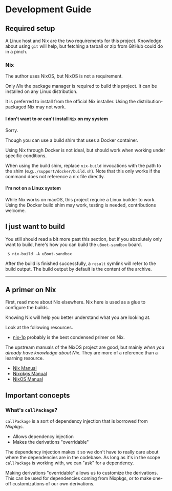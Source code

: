 Development Guide
=================

Required setup
--------------

A Linux host and Nix are the two requirements for this project. Knowledge about
using `git` will help, but fetching a tarball or zip from GitHub could do in a
pinch.

### Nix

The author uses NixOS, but NixOS is not a requirement.

Only *Nix* the package manager is required to build this project. It can be
installed on any Linux distribution.

It is preferred to install from the official Nix installer. Using the
distribution-packaged Nix may not work.

#### I don't want to or can't install `Nix` on my system

Sorry.

Though you can use a build shim that uses a Docker container.

Using Nix through Docker is not ideal, but should work when working under
specific conditions.

When using the build shim, replace `nix-build` invocations with the path to 
the shim (e.g.`./support/docker/build.sh`). Note that this only works if the
command does not reference a nix file directly.

#### I'm not on a Linux system

While Nix works on macOS, this project require a Linux builder to work.
Using the Docker build shim may work, testing is needed, contributions welcome.


I just want to build
--------------------

You still should read a bit more past this section, but if you absolutely only
want to build, here's how you can build the `uBoot-sandbox` board.

```
 $ nix-build -A uBoot-sandbox
```

After the build is finished successfully, a `result` symlink will refer to the
build output. The build output by default is the content of the archive.

* * *

A primer on Nix
---------------

First, read more about Nix elsewhere. Nix here is used as a glue to configure
the builds.

Knowing Nix will help you better understand what you are looking at.

Look at the following resources.

 - [nix-1p](https://github.com/tazjin/nix-1p) probably is the best condensed primer on Nix.

The upstream manuals of the NixOS project are good, but mainly *when you already
have knowledge about Nix*. They are more of a reference than a learning resource.

 - [Nix Manual](https://nixos.org/manual/nix/stable/)
 - [Nixpkgs Manual](https://nixos.org/manual/nixpkgs/stable/)
 - [NixOS Manual](https://nixos.org/manual/nixos/stable/)


Important concepts
------------------

### What's `callPackage`?

`callPackage` is a sort of dependency injection that is borrowed from *Nixpkgs*.

 - Allows dependency injection
 - Makes the derivations "overridable"

The dependency injection makes it so we don't have to really care about where
the dependencies are in the codebase. As long as it's in the scope `callPackage`
is working with, we can "ask" for a dependency.

Making derivations "overridable" allows us to customize the derivations. This
can be used for dependencies coming from Nixpkgs, or to make one-off
customizations of our own derivations.

